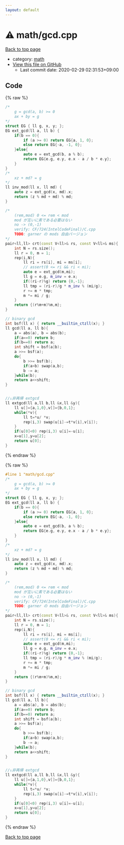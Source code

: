 ```yaml
---
layout: default
---
```


<!-- mathjax config similar to math.stackexchange -->
<script type="text/javascript" async
  src="https://cdnjs.cloudflare.com/ajax/libs/mathjax/2.7.5/MathJax.js?config=TeX-MML-AM_CHTML">
</script>
<script type="text/x-mathjax-config">
  MathJax.Hub.Config({
    TeX: { equationNumbers: { autoNumber: "AMS" }},
    tex2jax: {
      inlineMath: [ ['$','$'] ],
      processEscapes: true
    },
    "HTML-CSS": { matchFontHeight: false },
    displayAlign: "left",
    displayIndent: "2em"
  });
</script>

<script type="text/javascript" src="https://cdnjs.cloudflare.com/ajax/libs/jquery/3.4.1/jquery.min.js"></script>
<script src="https://cdn.jsdelivr.net/npm/jquery-balloon-js@1.1.2/jquery.balloon.min.js" integrity="sha256-ZEYs9VrgAeNuPvs15E39OsyOJaIkXEEt10fzxJ20+2I=" crossorigin="anonymous"></script>
<script type="text/javascript" src="../../assets/js/copy-button.js"></script>
<link rel="stylesheet" href="../../assets/css/copy-button.css" />


# :warning: math/gcd.cpp

<a href="../../index.html">Back to top page</a>

* category: <a href="../../index.html#7e676e9e663beb40fd133f5ee24487c2">math</a>
* <a href="{{ site.github.repository_url }}/blob/master/math/gcd.cpp">View this file on GitHub</a>
    - Last commit date: 2020-02-29 02:31:53+09:00




## Code

<a id="unbundled"></a>
{% raw %}
```cpp
/*
	g = gcd(a, b) >= 0
	ax + by = g
*/
struct EG { ll g, x, y; };
EG ext_gcd(ll a, ll b) {
	if(b == 0){
		if (a >= 0) return EG{a, 1, 0};
		else return EG{-a, -1, 0};
	}else{
		auto e = ext_gcd(b, a % b);
		return EG{e.g, e.y, e.x - a / b * e.y};
	}
}
/*
	xz + md? = g
*/
ll inv_mod(ll x, ll md) {
	auto z = ext_gcd(x, md).x;
	return (z % md + md) % md;
}

/*
	(rem,mod) 0 <= rem < mod
	mod が互いに素である必要はない
	no -> (0,-1)
	verify: CF/724(IntelCodeFinal)/C.cpp
	TODO: garner の mods 自由バージョン
*/
pair<ll,ll> crt(const V<ll>& rs, const V<ll>& ms){
	int N = rs.size();
	ll r = 0, m = 1;
	rep(i,N){
		ll ri = rs[i], mi = ms[i];
		// assert(0 <= ri && ri < mi);
		auto e = ext_gcd(m,mi);
		ll g = e.g, m_inv = e.x;
		if((ri-r)%g) return {0,-1};
		ll tmp = (ri-r)/g * m_inv % (mi/g);
		r += m * tmp;
		m *= mi / g;
	}
	return {(r%m+m)%m,m};
}

// binary gcd
int bsf(ll x) { return __builtin_ctzll(x); } 
ll gcd(ll a, ll b){
	a = abs(a), b = abs(b);
	if(a==0) return b;
	if(b==0) return a;
	int shift = bsf(a|b);
	a >>= bsf(a);
	do{
		b >>= bsf(b);
		if(a>b) swap(a,b);
		b -= a;
	}while(b);
	return a<<shift;
}


//↓非再帰 extgcd
ll extgcd(ll a,ll b,ll &x,ll &y){
	ll u[]={a,1,0},v[]={b,0,1};
	while(*v){
		ll t=*u/ *v;
		rep(i,3) swap(u[i]-=t*v[i],v[i]);
	}
	if(u[0]<0) rep(i,3) u[i]=-u[i];
	x=u[1],y=u[2];
	return u[0];
}
```
{% endraw %}

<a id="bundled"></a>
{% raw %}
```cpp
#line 1 "math/gcd.cpp"
/*
	g = gcd(a, b) >= 0
	ax + by = g
*/
struct EG { ll g, x, y; };
EG ext_gcd(ll a, ll b) {
	if(b == 0){
		if (a >= 0) return EG{a, 1, 0};
		else return EG{-a, -1, 0};
	}else{
		auto e = ext_gcd(b, a % b);
		return EG{e.g, e.y, e.x - a / b * e.y};
	}
}
/*
	xz + md? = g
*/
ll inv_mod(ll x, ll md) {
	auto z = ext_gcd(x, md).x;
	return (z % md + md) % md;
}

/*
	(rem,mod) 0 <= rem < mod
	mod が互いに素である必要はない
	no -> (0,-1)
	verify: CF/724(IntelCodeFinal)/C.cpp
	TODO: garner の mods 自由バージョン
*/
pair<ll,ll> crt(const V<ll>& rs, const V<ll>& ms){
	int N = rs.size();
	ll r = 0, m = 1;
	rep(i,N){
		ll ri = rs[i], mi = ms[i];
		// assert(0 <= ri && ri < mi);
		auto e = ext_gcd(m,mi);
		ll g = e.g, m_inv = e.x;
		if((ri-r)%g) return {0,-1};
		ll tmp = (ri-r)/g * m_inv % (mi/g);
		r += m * tmp;
		m *= mi / g;
	}
	return {(r%m+m)%m,m};
}

// binary gcd
int bsf(ll x) { return __builtin_ctzll(x); } 
ll gcd(ll a, ll b){
	a = abs(a), b = abs(b);
	if(a==0) return b;
	if(b==0) return a;
	int shift = bsf(a|b);
	a >>= bsf(a);
	do{
		b >>= bsf(b);
		if(a>b) swap(a,b);
		b -= a;
	}while(b);
	return a<<shift;
}


//↓非再帰 extgcd
ll extgcd(ll a,ll b,ll &x,ll &y){
	ll u[]={a,1,0},v[]={b,0,1};
	while(*v){
		ll t=*u/ *v;
		rep(i,3) swap(u[i]-=t*v[i],v[i]);
	}
	if(u[0]<0) rep(i,3) u[i]=-u[i];
	x=u[1],y=u[2];
	return u[0];
}

```
{% endraw %}

<a href="../../index.html">Back to top page</a>

